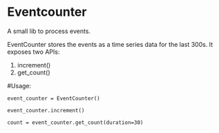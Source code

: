 # Eventcounter
A small lib to process events.

EventCounter stores the events as a time series data for the last 300s.
It exposes two APIs:
1) increment()
2) get_count()


#Usage:


`event_counter = EventCounter()`

`event_counter.increment()`

`count = event_counter.get_count(duration=30)`
